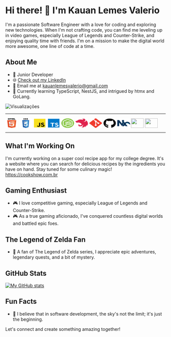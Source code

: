 # Hi there! 👋 I'm Kauan Lemes Valerio

I'm a passionate Software Engineer with a love for coding and exploring new technologies. When I'm not crafting code, you can find me leveling up in video games, especially League of Legends and Counter-Strike, and enjoying quality time with friends. I'm on a mission to make the digital world more awesome, one line of code at a time.

## About Me

- 💼 Junior Developer
- 🌐 [Check out my LinkedIn](https://www.linkedin.com/in/kauan-valerio-5934b1219)
- 📧 Email me at kauanlemesvalerio@gmail.com
- 🌱 Currently learning TypeScript, NestJS, and intrigued by htmx and GoLang.

![Visualizações](https://komarev.com/ghpvc/?username=kauanxzed)

---

<section>

<img align="center" height="30" width="40" src="./assets/html.svg"  />
<img align="center" height="30" width="40" src="./assets/css.svg"  />
<img align="center" height="30" width="40" src="./assets/javascript.svg"  />
<img align="center" height="30" width="40" src="./assets/typescript.svg"  />
<img align="center" height="30" width="40" src="./assets/nodejs.svg"  />
<img align="center" height="30" width="40" src="./assets/nest.svg"  />
<img align="center" height="30" width="40" src="./assets/git.svg"  />
<img align="center" height="30" width="40" src="./assets/github.svg"  />
<img align="center" height="30" width="40" src="./assets/nx.svg" />
<img align="center" height="30" width="40" src='https://cdn.jsdelivr.net/gh/devicons/devicon/icons/tailwindcss/tailwindcss-plain.svg'>
<img align="center" height="30" width="40" src='https://cdn.jsdelivr.net/gh/devicons/devicon/icons/postgresql/postgresql-original.svg'>
</section>

---

## What I'm Working On

I'm currently working on a super cool recipe app for my college degree. It's a website where you can search for delicious recipes by the ingredients you have on hand. Stay tuned for some culinary magic!
<br>
https://cookshow.com.br

## Gaming Enthusiast

- 🎮 I love competitive gaming, especially League of Legends and Counter-Strike.
- 🎮 As a true gaming aficionado, I've conquered countless digital worlds and battled epic foes.

## The Legend of Zelda Fan

- 🍃 A fan of The Legend of Zelda series, I appreciate epic adventures, legendary quests, and a bit of mystery.

## GitHub Stats

[![My GitHub stats](https://github-readme-stats.vercel.app/api?username=kauanxzed)](https://github.com/anuraghazra/github-readme-stats)
## Fun Facts

- 🚀 I believe that in software development, the sky's not the limit; it's just the beginning.

Let's connect and create something amazing together!
